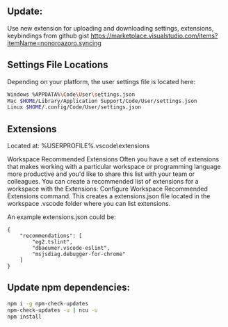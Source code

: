 ## Update:
Use new extension for uploading and downloading settings, extensions, keybindings from github gist
https://marketplace.visualstudio.com/items?itemName=nonoroazoro.syncing

## Settings File Locations
Depending on your platform, the user settings file is located here:
```sh
Windows %APPDATA%\Code\User\settings.json
Mac $HOME/Library/Application Support/Code/User/settings.json
Linux $HOME/.config/Code/User/settings.json
```
## Extensions

Located at: %USERPROFILE%\.vscode\extensions

Workspace Recommended Extensions
Often you have a set of extensions that makes working with a particular workspace or programming language more productive and you'd like to share this list with your team or colleagues. You can create a recommended list of extensions for a workspace with the Extensions: Configure Workspace Recommended Extensions command. This creates a extensions.json file located in the workspace .vscode folder where you can list extensions.

An example extensions.json could be:
```
{
    "recommendations": [
        "eg2.tslint",
        "dbaeumer.vscode-eslint",
        "msjsdiag.debugger-for-chrome"
    ]
}

```

## Update npm dependencies:
```sh
npm i -g npm-check-updates
npm-check-updates -u | ncu -u
npm install
```

[SortList]: <http://sortmylist.com/>
[Quickdiff]: <http://www.quickdiff.com/>
